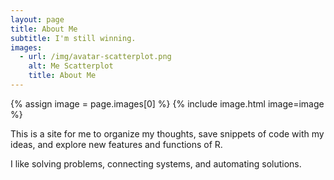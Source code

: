 ```yaml
---
layout: page
title: About Me
subtitle: I'm still winning.
images:
  - url: /img/avatar-scatterplot.png
    alt: Me Scatterplot
    title: About Me
---
```


{% assign image = page.images[0] %}
{% include image.html image=image %}

This is a site for me to organize my thoughts, save snippets of code with my ideas, and explore new features and functions of R.

I like solving problems, connecting systems, and automating solutions.